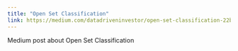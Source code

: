 ```yaml
---
title: "Open Set Classification"
link: https://medium.com/datadriveninvestor/open-set-classification-22b292b4b300
---
```


Medium post about Open Set Classification

